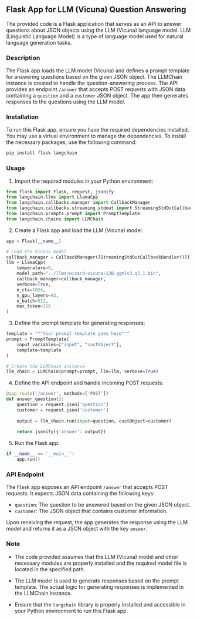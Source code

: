 ## Flask App for LLM (Vicuna) Question Answering

The provided code is a Flask application that serves as an API to answer questions about JSON objects using the LLM (Vicuna) language model. LLM (Linguistic Language Model) is a type of language model used for natural language generation tasks.

### Description

The Flask app loads the LLM model (Vicuna) and defines a prompt template for answering questions based on the given JSON object. The LLMChain instance is created to handle the question-answering process. The API provides an endpoint `/answer` that accepts POST requests with JSON data containing a `question` and a `customer` JSON object. The app then generates responses to the questions using the LLM model.

### Installation

To run this Flask app, ensure you have the required dependencies installed. You may use a virtual environment to manage the dependencies. To install the necessary packages, use the following command:

```bash
pip install flask langchain
```

### Usage

1. Import the required modules in your Python environment:

```python
from flask import Flask, request, jsonify
from langchain.llms import LlamaCpp
from langchain.callbacks.manager import CallbackManager
from langchain.callbacks.streaming_stdout import StreamingStdOutCallbackHandler
from langchain.prompts.prompt import PromptTemplate
from langchain.chains import LLMChain
```

2. Create a Flask app and load the LLM (Vicuna) model:

```python
app = Flask(__name__)

# Load the Vicuna model
callback_manager = CallbackManager([StreamingStdOutCallbackHandler()])
llm = LlamaCpp(
    temperature=0,
    model_path="../llms/wizard-vicuna-13B.ggmlv3.q5_1.bin",
    callback_manager=callback_manager,
    verbose=True,
    n_ctx=1024,
    n_gpu_layers=43,
    n_batch=512,
    max_token=128
)
```

3. Define the prompt template for generating responses:

```python
template = """Your prompt template goes here"""
prompt = PromptTemplate(
    input_variables=["input", "custObject"],
    template=template
)

# Create the LLMChain instance
llm_chain = LLMChain(prompt=prompt, llm=llm, verbose=True)
```

4. Define the API endpoint and handle incoming POST requests:

```python
@app.route('/answer', methods=['POST'])
def answer_question():
    question = request.json['question']
    customer = request.json['customer']
    
    output = llm_chain.run(input=question, custObject=customer)
    
    return jsonify({'answer': output})
```

5. Run the Flask app:

```python
if __name__ == '__main__':
    app.run()
```

### API Endpoint

The Flask app exposes an API endpoint `/answer` that accepts POST requests. It expects JSON data containing the following keys:

- `question`: The question to be answered based on the given JSON object.
- `customer`: The JSON object that contains customer information.

Upon receiving the request, the app generates the response using the LLM model and returns it as a JSON object with the key `answer`.

### Note

- The code provided assumes that the LLM (Vicuna) model and other necessary modules are properly installed and the required model file is located in the specified path.

- The LLM model is used to generate responses based on the prompt template. The actual logic for generating responses is implemented in the LLMChain instance.

- Ensure that the `langchain` library is properly installed and accessible in your Python environment to run this Flask app.